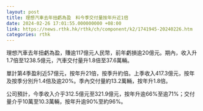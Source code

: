 ```yaml
---
layout: post
title: 理想汽車去年扭虧為盈　料今季交付量按年升近1倍
date: 2024-02-26 17:01:55.000000000 +08:00
link: https://news.rthk.hk/rthk/ch/component/k2/1741945-20240226.htm
categories: rthk
---
```


理想汽車去年扭虧為盈，賺逾117億元人民幣，前年虧損逾20億元。期內，收入升1.7倍至1238.5億元，汽車交付量升1.8倍至37.6萬輛。

單計第4季盈利近57億元，按年升21倍，按季升約倍。上季收入417.3億元，按年及按季分別升1.4倍及逾20%。季內交付量約13.2萬輛，按年升1.8倍。

公司預計，今季收入介乎312.5億元至321.9億元，按年升逾66%至逾71%；交付量介乎10萬至10.3萬輛，按年升逾90%至約96%。
